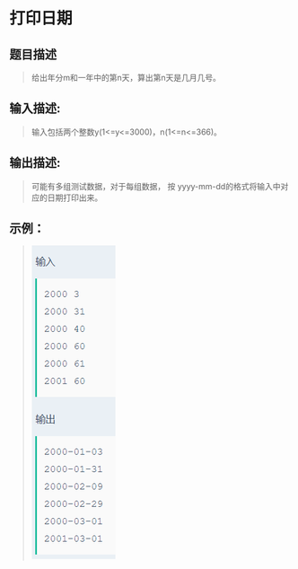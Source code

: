 # 打印日期

## 题目描述
>给出年分m和一年中的第n天，算出第n天是几月几号。

## 输入描述:
>输入包括两个整数y(1<=y<=3000)，n(1<=n<=366)。

## 输出描述:
>可能有多组测试数据，对于每组数据，
>按 yyyy-mm-dd的格式将输入中对应的日期打印出来。

## 示例：
>![Image text](sample.PNG)
